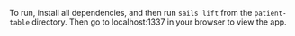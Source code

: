 To run, install all dependencies, and then run `sails lift` from the `patient-table` directory. Then go to localhost:1337 in your browser to view the app.
